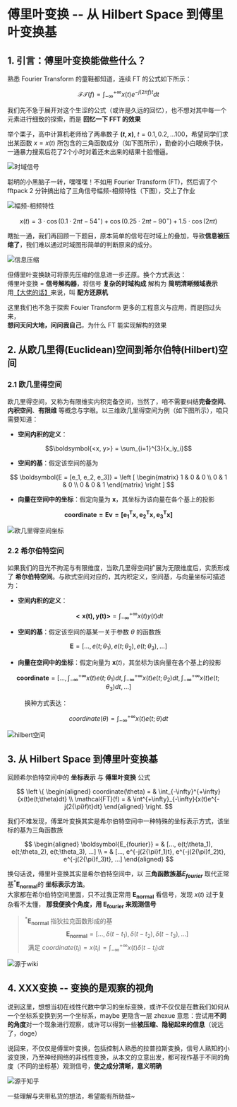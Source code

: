 # 傅里叶变换 -- 从 Hilbert Space 到傅里叶变换基

## 1. 引言：傅里叶变换能做些什么？

熟悉 Fourier Transform 的童鞋都知道，连续 FT 的公式如下所示：

$$\mathcal{FT}(f) = \int^{+\infty}_{-\infty}{x(t)e^{-j(2{\pi}f)t}dt}$$

我们先不急于展开对这个生涩的公式（或许是久远的回忆），也不想对其中每一个元素进行细致的探索，而是 **回忆一下 FFT 的效果**

举个栗子，高中计算机老师给了两串数子 **$(t, x)$**, $t=0.1, 0.2, ...100$，希望同学们求出某函数 $x=x(t)$ 所包含的三角函数成分（如下图所示），勤奋的小白眼疾手快，一通暴力搜索后花了2个小时对着还未出来的结果十脸懵逼。

![时域信号](./figs/2022-01-23-21-00-10.png)

聪明的小黑脑子一转，嘿嘿嘿！不如用 Fourier Transform (FT)，然后调了个 fftpack 2 分钟搞出给了三角信号幅频-相频特性（下图），交上了作业

![幅频-相频特性](./figs/2022-01-23-21-01-08.png)

$$
x(t) = 3 \cdot \cos{(0.1 \cdot 2\pi t - 54^\circ)} +
       \cos{(0.25 \cdot 2\pi t - 90^\circ)} +
       1.5 \cdot \cos{(2\pi t)}
$$

瞎扯一通，我们再回顾一下题目，原本简单的信号在时域上的叠加，导致**信息被压缩了**，我们难以通过时域图形简单的判断原来的成分。  

![信息压缩](./figs/2022-01-23-21-13-13.png)

但傅里叶变换缺可将原先压缩的信息进一步还原。换个方式表达：  
傅里叶变换 = **信号解构器**，将信号 **复杂的时域构成** 解构为 **简明清晰频域表示**  
用[【大佬的话】](https://www.zhihu.com/question/279808864/answer/498939249)来说，叫 **配方还原机**  

这里我们也不急于探索 Fouier Transform 更多的工程意义与应用，而是回过头来，  
**想问天问大地，问问我自己**，为什么 FT 能实现解构的效果

## 2. 从欧几里得(Euclidean)空间到希尔伯特(Hilbert)空间

### 2.1 欧几里得空间

欧几里得空间，又称为有限维实内积完备空间，当然了，咱不需要纠结**完备空间**、**内积空间**、**有限维** 等概念与字眼。以三维欧几里得空间为例（如下图所示），咱只需要知道：

- **空间内积的定义**：

$$\boldsymbol{<x, y>} = \sum_{i=1}^{3}{x_iy_i}$$

- **空间的基**：假定该空间的基为

$$
\boldsymbol{E = [e_1, e_2, e_3]} =
\left [
\begin{matrix}
1 & 0 & 0 \\
0 & 1 & 0 \\
0 & 0 & 1
\end{matrix}
\right ]
$$

- **向量在空间中的坐标**：假定向量为 $\boldsymbol{x}$，其坐标为该向量在各个基上的投影

$$\boldsymbol{coordinate = Ev = [e_1^Tx, e_2^Tx, e_3^Tx]}$$

![欧几里得空间坐标](./figs/2022-01-23-21-25-36.png)

### 2.2 希尔伯特空间

如果我们的目光不拘泥与有限维度，当欧几里得空间扩展为无限维度后，实质形成了 **希尔伯特空间**。与欧式空间对应的，其内积定义，空间基，与向量坐标可描述为：

- **空间内积的定义**：

$$\boldsymbol{<x(t), y(t)>} = \int_{-\infty}^{+\infty}{x(t)y(t)dt}$$

- **空间的基**：假定该空间的基某一关于参数 $\theta$ 的函数族

$$\boldsymbol{E} = [...,e(t;\theta_1), e(t;\theta_2), e(t;\theta_3), ...]$$

- **向量在空间中的坐标**：假定向量为 $\boldsymbol{x}(t)$，其坐标为该向量在各个基上的投影

$$\boldsymbol{coordinate} =
\left [...,
    \int_{-\infty}^{+\infty}{x(t)e(t;\theta_1)dt},
    \int_{-\infty}^{+\infty}{x(t)e(t;\theta_2)dt},
    \int_{-\infty}^{+\infty}{x(t)e(t;\theta_3)dt}, ...
\right]
$$

&emsp;&emsp;&ensp; 换种方式表达：

$$coordinate(\theta) = \int_{-\infty}^{+\infty}{x(t)e(t;\theta)dt}$$

![hilbert空间](./figs/2022-01-23-21-27-03.png)

## 3. 从 Hilbert Space 到傅里叶变换基

回顾希尔伯特空间中的 **坐标表示** 与 **傅里叶变换** 公式

$$ \left \{
\begin{aligned}
coordinate(\theta) = & \int_{-\infty}^{+\infty}{x(t)e(t;\theta)dt} \\
\mathcal{FT}(f) = & \int^{+\infty}_{-\infty}{x(t)e^{-j(2{\pi}f)t}dt}  
\end{aligned}
\right.
$$

我们不难发现，傅里叶变换其实是希尔伯特空间中一种特殊的坐标表示方式，该坐标的基为三角函数族

$$
\begin{aligned}
\boldsymbol{E_{fourier}} = & [..., e(t;\theta_1), e(t;\theta_2), e(t;\theta_3), ...] \\
               = & [..., e^{-j(2{\pi}f_1)t}, e^{-j(2{\pi}f_2)t}, e^{-j(2{\pi}f_3)t}, ...]
\end{aligned}
$$

换句话说，傅里叶变换其实是希尔伯特空间中，以
**三角函数族基$E_{fourier}$**
取代正常基$^*\boldsymbol{E_{normal}}$的
**坐标表示方法**。  
大家都在希尔伯特空间里面，只不过我正常用 $\boldsymbol{E_{normal}}$ 看信号，发现 $x(t)$ 过于复杂看不太懂，
**那我便换个角度，用 $\boldsymbol{E_{fourier}}$ 来观测信号**

> $^*\boldsymbol{E_{normal}}$ 指狄拉克函数形成的基  
> $$\boldsymbol{E_{normal}} = [...,\delta(t - t_1), \delta(t - t_2), \delta(t - t_3),...]$$
> &ensp;满足 $coordinate(t_i)  = x(t_i) = \int_{-\infty}^{+\infty}{x(t)\delta(t - t_i)dt}$

![源于wiki](./figs/Fourier_transform_time_and_frequency_domains_(small).gif)

## 4. XXX变换 -- 变换的是观察的视角

说到这里，想想当初在线性代数中学习的坐标变换，或许不仅仅是在教我们如何从一个坐标系变换到另一个坐标系，maybe 更隐含一层 zhexue 意思：尝试用**不同的角度**对一个现象进行观察，或许可以得到一些**被压缩、隐秘起来的信息**（说远了，doge）

说回来，不仅仅是傅里叶变换，包括控制人熟悉的拉普拉斯变换，信号人熟知的小波变换，乃至神经网络的非线性变换，从本文的立意出发，都可视作基于不同的角度（不同的坐标基）观测信号，**使之成分清晰，意义明确**

![源于知乎](https://pic2.zhimg.com/80/cfae89c24cc167c028f02368ee509a68_720w.jpg?source=1940ef5c)

一些理解与夹带私货的想法，希望能有所助益~
